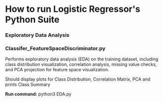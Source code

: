 # How to run Logistic Regressor's Python Suite

### Exploratory Data Analysis

### Classifer_FeatureSpaceDiscriminator.py
Performs exploratory data analysis (EDA) on the training dataset, including class distribution visualization, correlation analysis, missing value checks, and PCA projection for feature space visualization.

Should display plots for Class Distribution, Correlation Matrix, PCA and prints Class Summary

**Run command:** python3 EDA.py


